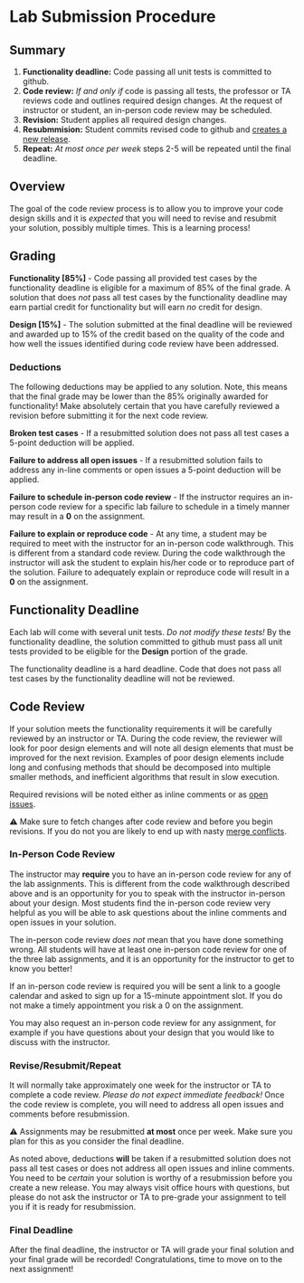 Lab Submission Procedure
========================

## Summary

1. **Functionality deadline:** Code passing all unit tests is committed to github.
2. **Code review:** *If and only if* code is passing all tests, the professor or TA reviews code and outlines required design changes. At the request of instructor or student, an in-person code review may be scheduled.
3. **Revision:** Student applies all required design changes.
4. **Resubmmision:** Student commits revised code to github and [creates a new release](https://help.github.com/articles/creating-releases/).
5. **Repeat:** *At most once per week* steps 2-5 will be repeated until the final deadline. 

## Overview

The goal of the code review process is to allow you to improve your code design skills and it is *expected* that you will need to revise and resubmit your solution, possibly multiple times. This is a learning process!

## Grading

**Functionality [85%]** - Code passing all provided test cases by the functionality deadline is eligible for a maximum of 85% of the final grade. A solution that does *not* pass all test cases by the functionality deadline may earn partial credit for functionality but will earn *no* credit for design.

**Design [15%]** - The solution submitted at the final deadline will be reviewed and awarded up to 15% of the credit based on the quality of the code and how well the issues identified during code review have been addressed. 

### Deductions

The following deductions may be applied to any solution. Note, this means that the final grade may be lower than the 85% originally awarded for functionality! Make absolutely certain that you have carefully reviewed a revision before submitting it for the next code review.

**Broken test cases** - If a resubmitted solution does not pass all test cases a 5-point deduction will be applied. 

**Failure to address all open issues** - If a resubmitted solution fails to address any in-line comments or open issues a 5-point deduction will be applied. 

**Failure to schedule in-person code review** - If the instructor requires an in-person code review for a specific lab failure to schedule in a timely manner may result in a **0** on the assignment.

**Failure to explain or reproduce code** - At any time, a student may be required to meet with the instructor for an in-person code walkthrough. This is different from a standard code review. During the code walkthrough the instructor will ask the student to explain his/her code or to reproduce part of the solution. Failure to adequately explain or reproduce code will result in a **0** on the assignment.

## Functionality Deadline

Each lab will come with several unit tests. *Do not modify these tests!* By the functionality deadline, the solution committed to github must pass all unit tests provided to be eligible for the **Design** portion of the grade. 

The functionality deadline is a hard deadline. Code that does not pass all test cases by the functionality deadline will not be reviewed.

## Code Review

If your solution meets the functionality requirements it will be carefully reviewed by an instructor or TA. During the code review, the reviewer will look for poor design elements and will note all design elements that must be improved for the next revision. Examples of poor design elements include long and confusing methods that should be decomposed into multiple smaller methods, and inefficient algorithms that result in slow execution.

Required revisions will be noted either as inline comments or as [open issues](https://help.github.com/articles/about-issues/). 

:warning: Make sure to fetch changes after code review and before you begin revisions. If you do not you are likely to end up with nasty [merge conflicts](https://help.github.com/articles/resolving-a-merge-conflict-using-the-command-line/).

### In-Person Code Review

The instructor may **require** you to have an in-person code review for any of the lab assignments. This is different from the code walkthrough described above and is an opportunity for you to speak with the instructor in-person about your design. Most students find the in-person code review very helpful as you will be able to ask questions about the inline comments and open issues in your solution. 

The in-person code review *does not* mean that you have done something wrong. All students will have at least one in-person code review for one of the three lab assignments, and it is an opportunity for the instructor to get to know you better!

If an in-person code review is required you will be sent a link to a google calendar and asked to sign up for a 15-minute appointment slot. If you do not make a timely appointment you risk a 0 on the assignment.

You may also request an in-person code review for any assignment, for example if you have questions about your design that you would like to discuss with the instructor.

### Revise/Resubmit/Repeat

It will normally take approximately one week for the instructor or TA to complete a code review. *Please do not expect immediate feedback!* Once the code review is complete, you will need to address all open issues and comments before resubmission.

:warning: Assignments may be resubmitted **at most** once per week. Make sure you plan for this as you consider the final deadline.

As noted above, deductions **will** be taken if a resubmitted solution does not pass all test cases or does not address all open issues and inline comments. You need to be *certain* your solution is worthy of a resubmission before you create a new release. You may always visit office hours with questions, but please do not ask the instructor or TA to pre-grade your assignment to tell you if it is ready for resubmission.

### Final Deadline

After the final deadline, the instructor or TA will grade your final solution and your final grade will be recorded! Congratulations, time to move on to the next assignment!

